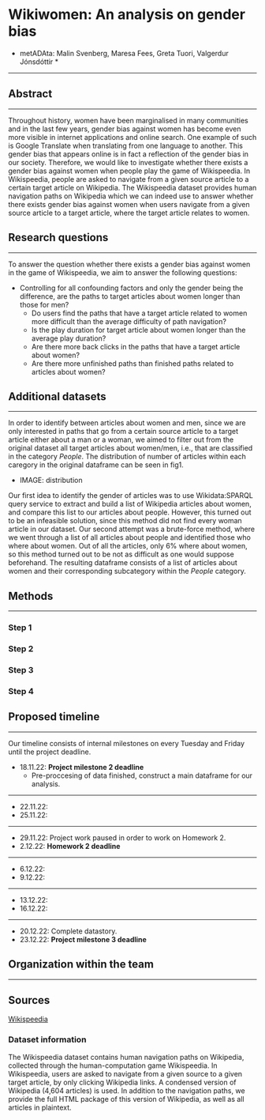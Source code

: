 # Wikiwomen: An analysis on gender bias
* metADAta: Malin Svenberg, Maresa Fees, Greta Tuori, Valgerdur Jónsdóttir *
---

## Abstract
---
Throughout history, women have been marginalised in many communities and in the last few years, gender bias against women has become even more visible in internet applications and online search. One example of such is Google Translate when translating from one language to another. This gender bias that appears online is in fact a reflection of the gender bias in our society. Therefore, we would like to investigate whether there exists a gender bias against women when people play the game of Wikispeedia. In Wikispeedia, people are asked to navigate from a given source article to a certain target article on Wikipedia. The Wikispeedia dataset provides human navigation paths on Wikipedia which we can indeed use to answer whether there exists gender bias against women when users navigate from a given source article to a target article, where the target article relates to women.

## Research questions
---
To answer the question whether there exists a gender bias against women in the game of Wikispeedia, we aim to answer the following questions:
- Controlling for all confounding factors and only the gender being the difference, are the paths to target articles about women longer than those for men?
    - Do users find the paths that have a target article related to women more difficult than the average difficulty of path navigation? 
    - Is the play duration for target article about women longer than the average play duration?
    - Are there more back clicks in the paths that have a target article about women? 
    - Are there more unfinished paths than finished paths related to articles about women?

## Additional datasets
---
In order to identify between articles about women and men, since we are only interested in paths that go from a certain source article to a target article either about a man or a woman, we aimed to filter out from the original dataset all target articles about women/men, i.e., that are classified in the category *People*. The distribution of number of articles within each caregory in the original dataframe can be seen in fig1. 

- IMAGE: distribution

Our first idea to identify the gender of articles was to use Wikidata:SPARQL query service to extract and build a list of Wikipedia articles about women, and compare this list to our articles about people. However, this turned out to be an infeasible solution, since this method did not find every woman article in our dataset. Our second attempt was a brute-force method, where we went through a list of all articles about people and identified those who where about women. Out of all the articles, only 6% where about women, so this method turned out to be not as difficult as one would suppose beforehand. The resulting dataframe consists of a list of articles about women and their corresponding subcategory within the *People* category. 

## Methods
---
### Step 1

### Step 2

### Step 3

### Step 4

## Proposed timeline
---
Our timeline consists of internal milestones on every Tuesday and Friday until the project deadline.
- 18.11.22: **Project milestone 2 deadline**
    - Pre-proccesing of data finished, construct a main dataframe for our analysis.
---   
- 22.11.22: 
- 25.11.22:
---
- 29.11.22: Project work paused in order to work on Homework 2.
- 2.12.22: **Homework 2 deadline**
---
- 6.12.22:
- 9.12.22: 
---
- 13.12.22:
- 16.12.22:
---
- 20.12.22: Complete datastory.
- 23.12.22: **Project milestone 3 deadline**

## Organization within the team
---

## Sources
[Wikispeedia](https://snap.stanford.edu/data/wikispeedia.html)


### Dataset information
The Wikispeedia dataset contains human navigation paths on Wikipedia, collected through the human-computation game Wikispeedia. In Wikispeedia, users are asked to navigate from a given source to a given target article, by only clicking Wikipedia links. A condensed version of Wikipedia (4,604 articles) is used. In addition to the navigation paths, we provide the full HTML package of this version of Wikipedia, as well as all articles in plaintext.
